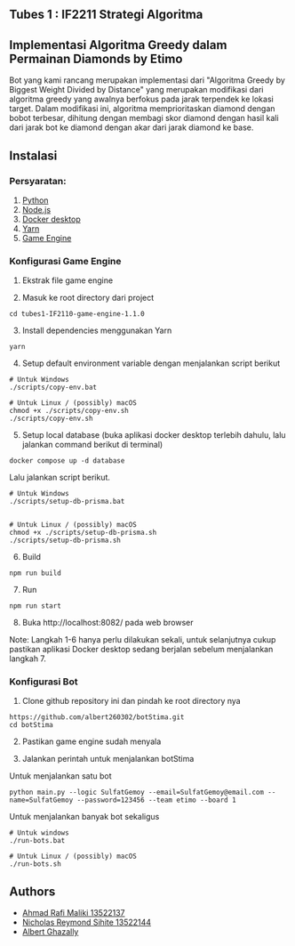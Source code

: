 
## Tubes 1 : IF2211 Strategi Algoritma
## Implementasi Algoritma Greedy dalam Permainan Diamonds by Etimo

Bot yang kami rancang merupakan implementasi dari "Algoritma Greedy by Biggest Weight Divided by Distance" yang merupakan modifikasi dari algoritma greedy yang awalnya berfokus pada jarak terpendek ke lokasi target. Dalam modifikasi ini, algoritma memprioritaskan diamond dengan bobot terbesar, dihitung dengan membagi skor diamond dengan hasil kali dari jarak bot ke diamond dengan akar dari jarak diamond ke base.


## Instalasi

### Persyaratan:

1. [Python](https://www.python.org/)
2. [Node.js](https://nodejs.org/en) 
3. [Docker desktop](https://www.docker.com/products/docker-desktop/)
4. [Yarn](https://classic.yarnpkg.com/lang/en/docs/install/#windows-stable)
5. [Game Engine](https://github.com/haziqam/tubes1-IF2211-game-engine/releases/tag/v1.1.0)

### Konfigurasi Game Engine

1. Ekstrak file game engine

2. Masuk ke root directory dari project 
```bash.
cd tubes1-IF2110-game-engine-1.1.0
```

3. Install dependencies menggunakan Yarn
```bash.
yarn
```

4. Setup default environment variable dengan menjalankan script berikut


```bash.
# Untuk Windows
./scripts/copy-env.bat

# Untuk Linux / (possibly) macOS
chmod +x ./scripts/copy-env.sh
./scripts/copy-env.sh
```

5. Setup local database (buka aplikasi docker desktop terlebih dahulu, lalu jalankan command berikut di terminal)

```bash.
docker compose up -d database
```

Lalu jalankan script berikut. 
```bash.
# Untuk Windows
./scripts/setup-db-prisma.bat


# Untuk Linux / (possibly) macOS
chmod +x ./scripts/setup-db-prisma.sh
./scripts/setup-db-prisma.sh
```

6. Build
```bash.
npm run build
```

7. Run
```bash.
npm run start
```

8. Buka http://localhost:8082/ pada web browser

Note: Langkah 1-6 hanya perlu dilakukan sekali, untuk selanjutnya cukup pastikan aplikasi Docker desktop sedang berjalan sebelum menjalankan langkah 7.

### Konfigurasi Bot

1. Clone github repository ini dan pindah ke root directory nya
```bash.
https://github.com/albert260302/botStima.git
cd botStima
```

2. Pastikan game engine sudah menyala

3. Jalankan perintah untuk menjalankan botStima

Untuk menjalankan satu bot
```bash.
python main.py --logic SulfatGemoy --email=SulfatGemoy@email.com --name=SulfatGemoy --password=123456 --team etimo --board 1
```

Untuk menjalankan banyak bot sekaligus
```bash.
# Untuk windows
./run-bots.bat

# Untuk Linux / (possibly) macOS
./run-bots.sh
```

## Authors

- [Ahmad Rafi Maliki 13522137](https://github.com/rafimaliki)
- [Nicholas Reymond Sihite 13522144](https://github.com/nicholasrs05)
- [Albert Ghazally](https://github.com/albert260302)

